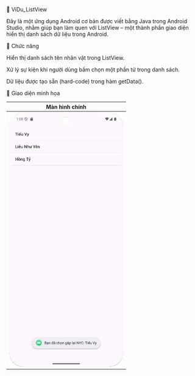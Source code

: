 📱 ViDu_ListView

Đây là một ứng dụng Android cơ bản được viết bằng Java trong Android Studio, nhằm giúp bạn làm quen với ListView – một thành phần giao diện hiển thị danh sách dữ liệu trong Android.

🚀 Chức năng

Hiển thị danh sách tên nhân vật trong ListView.

Xử lý sự kiện khi người dùng bấm chọn một phần tử trong danh sách.

Dữ liệu được tạo sẵn (hard-code) trong hàm getData().

📱 Giao diện minh họa

| Màn hình chính |
|:---------------:|
| <img src="images/screen4.png" alt="Main Screen" width="300"/> |